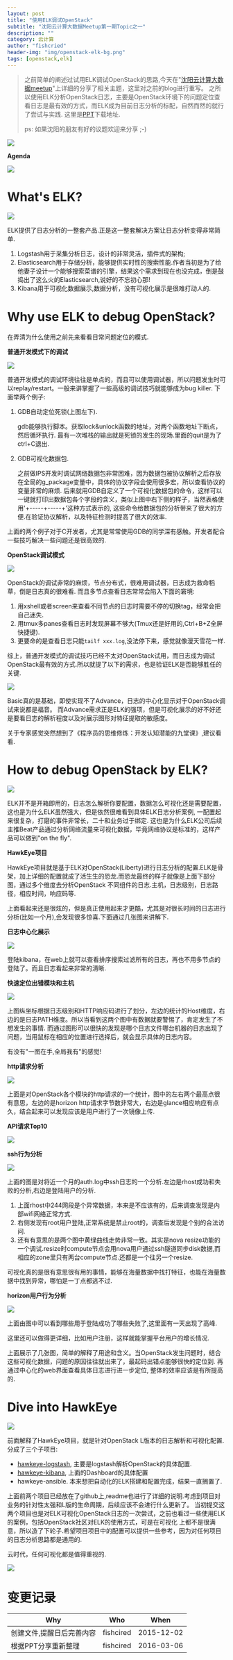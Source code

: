 ```yaml
---
layout: post
title: "使用ELK调试OpenStack"
subtitle: "沈阳云计算大数据Meetup第一期Topic之一"
description: ""
category: 云计算
author: "fishcried"
header-img: "img/openstack-elk-bg.png"
tags: [openstack,elk]
---
```



> 之前简单的阐述过试用ELK调试OpenStack的思路,今天在"[沈阳云计算大数据meetup](http://mp.weixin.qq.com/s?__biz=MzA5ODU1ODIwOA==&mid=535930856&idx=1&sn=982f4fda81f5e677e8b84b60d5792b2b&scene=0#wechat_redirect)"上详细的分享了相关主题，这里对之前的blog进行重写。
> 之所以使用ELK分析OpenStack日志，主要是OpenStack环境下的问题定位查看日志是最有效的方式，而ELK成为目前日志分析的标配，自然而然的就行了尝试与实践. 这里是[PPT](http://pan.baidu.com/s/1jHkEtd8)下载地址.
>
> ps: 如果沈阳的朋友有好的议题欢迎来分享 ;-)

![](/img/elk-debug-openstack-topic.png)

**Agenda**

![](/img/elk-debug-openstack-agenda.png)


# What's ELK?

![](/img/elk-debug-openstack-001.png)


ELK提供了日志分析的一整套产品.正是这一整套解决方案让日志分析变得非常简单.

1. Logstash用于采集分析日志，设计的非常灵活，插件式的架构;
2. Elasticsearch用于存储分析，能够提供实时性的搜索性能.作者当初是为了给他妻子设计一个能够搜索菜谱的引擎，结果这个需求到现在也没完成，倒是鼓捣出了这么火的Elasticsearch,说好的不忘初心那!
3. Kibana用于可视化数据展示,数据分析，没有可视化展示是很难打动人的.


# Why use ELK to debug OpenStack?

在弄清为什么使用之前先来看看日常问题定位的模式.


**普通开发模式下的调试**

![](/img/elk-debug-openstack-002.png)

普通开发模式的调试环境往往是单点的，而且可以使用调试器，所以问题发生时可以replay/restart。一般来讲掌握了一些高级的调试技巧就能够成为bug killer.
下面举两个例子:

1. GDB自动定位死锁(上图左下).

   gdb能够执行脚本。获取lock&unlock函数的地址，对两个函数地址下断点，然后循环执行. 最有一次堆栈的输出就是死锁的发生的现场.里面的quit是为了ctrl+C退出.
2. GDB可视化数据包.

   之前做IPS开发时调试网络数据包非常困难，因为数据包被协议解析之后存放在全局的g_package变量中，具体的协议字段会使用很多宏，所以查看协议的变量非常的麻烦.
   后来就用GDB自定义了一个可视化数据包的命令，这样可以一键就打印出数据包各个字段的含义，类似上图中右下侧的样子，当然表格使用'+-----+-----+'这种方式表示的,
   这些命令给数据包的分析带来了很大的方便.在验证协议解析，以及特征检测时提高了很大的效率.


上面的两个例子对于C开发者，尤其是常常使用GDB的同学深有感触。开发者配合一些技巧解决一些问题还是很高效的.


**OpenStack调试模式**

![](/img/elk-debug-openstack-003.png)

OpenStack的调试非常的麻烦，节点分布式，很难用调试器，日志成为救命稻草，倒是日志真的很难看. 而且多节点查看日志常常会陷入下面的窘境:

1. 用xshell或者screen来查看不同节点的日志时需要不停的切换tag，经常会把自己迷失.
2. 用tmux多panes查看日志时发现屏幕不够大(Tmux还是好用的,Ctrl+B+Z全屏快捷键).
3. 更要命的是查看日志只能`tailf xxx.log`,没法停下来，感觉就像漫天雪花一样.

综上，普通开发模式的调试技巧已经不太对OpenStack试用，而日志成为调试OpenStack最有效的方式.所以就提了以下的需求，也是验证ELK是否能够胜任的关键.

![](/img/elk-debug-openstack-004.png)

Basic真的是基础，即使实现不了Advance，日志的中心化显示对于OpenStack调试来说都是福音。
而Advance需求正是ELK的强项，但是可视化展示的好不好还是要看日志的解析程度以及对展示图形对特征提取的敏感度。

关于专家感觉突然想到了《程序员的思维修炼：开发认知潜能的九堂课》,建议看看.


# How to debug OpenStack by ELK?

![](/img/elk-debug-openstack-005.png)

ELK并不是开箱即用的，日志怎么解析你要配置，数据怎么可视化还是需要配置，这也是为什么ELK虽然强大，但是依然很难看到具体ELK日志分析案例, 
一配置起来很复杂，打磨的事件非常长，二十和业务过于绑定. 这也是为什么ELK公司后续主推Beat产品通过分析网络流量来可视化数据，毕竟网络协议是标准的，这样产品可以做到"on the fly".

**HawkEye项目**

HawkEye项目就是基于ELK对OpenStack(Liberty)进行日志分析的配置.ELK是骨架，加上详细的配置就成了活生生的恐龙.而恐龙最终的样子就像是上面下部分图，通过多个维度去分析OpenStack
不同组件的日志.主机，日志级别，日志路径，相应时间，响应码等.

上面看起来还是很炫的，但是真正使用起来才更酷，尤其是对很长时间的日志进行分析(比如一个月),会发现很多惊喜.下面通过几张图来讲解下.


**日志中心化展示**

![](/img/elk-debug-openstack-006.png)

登陆kibana，在web上就可以查看排序搜索过滤所有的日志，再也不用多节点的登陆了。而且日志看起来非常的清晰.

**快速定位出错模块和主机**

![](/img/elk-debug-openstack-007.png)

上图纵坐标根据日志级别和HTTP响应码进行了划分，左边的统计的Host维度，右边的是日志PATH维度。所以当看到这两个图中有数据就要警惕了，肯定发生了不想发生的事情.
而通过图形可以很快的发现是哪个日志文件哪台机器的日志出现了问题，当用鼠标在相应的位置进行选择后，就会显示具体的日志内容。

有没有"一图在手,全局我有"的感觉!

**http请求分析**

![](/img/elk-debug-openstack-008.png)

上面是对OpenStack各个模块的http请求的一个统计，图中的左右两个最高点很有意思，左边的是horizon http请求字节数非常大，右边是glance相应响应有点久，结合起来可以发现应该是用户进行了一次镜像上传.

**API请求Top10**

![](/img/elk-debug-openstack-009.png)

**ssh行为分析**

![](/img/elk-debug-openstack-010.png)

上面的图是对将近一个月的auth.log中ssh日志的一个分析.左边是rhost成功和失败的分析,右边是登陆用户的分析.

1. 上面rhost中244网段是个异常数据，本来是不应该有的，后来调查发现是内部wifi网络正常方式.
2. 右侧发现有root用户登陆,正常系统是禁止root的，调查后发现是个别的合法访问.
3. 还有有意思的是两个图中黄绿曲线走势非常一致。其实是nova resize功能的一个调试.resize时compute节点会用nova用户通过ssh隧道同步disk数据,而相应的zone里只有两台compute节点.还都是一个往另一个resize.

可视化真的是很有意思很有用的事情，能够在海量数据中找打特征，也能在海量数据中找到异常，哪怕是一丁点都逃不过.

**horizon用户行为分析**

![](/img/elk-debug-openstack-011.png)

上面由图中可以看到哪些用于登陆成功了哪些失败了,这里面有一天出现了高峰.

这里还可以做得更详细，比如用户注册，这样就能掌握平台用户的增长情况.


上面展示了几张图，简单的解释了用途和含义。当OpenStack发生问题时，结合这些可视化数据，问题的原因往往就出来了，最起码出错点能够很快的定位到. 再通过中心化的web界面查看具体日志进行进一步定位,
整体的效率应该是有所提高的.

# Dive into HawkEye

![](/img/elk-debug-openstack-012.png)

前面解释了HawkEye项目，就是针对OpenStack L版本的日志解析和可视化配置.分成了三个子项目:

- [hawkeye-logstash](https://github.com/fishcried/hawkeye-logstash), 主要是logstash解析OpenStack的具体配置.
- [hawkeye-kibana](https://github.com/fishcried/hawkeye-kibana), 上面的Dashboard的具体配置
- hawkeye-ansible. 本来想把自动化的ELK搭建和配置完成，结果一直搁置了.

上面前两个项目已经放在了github上,readme也进行了详细的说明.考虑到项目对业务的针对性太强和L版的生命周期，后续应该不会进行什么更新了。
当初提交这两个项目也是对ELK可视化OpenStack日志的一次尝试，之前也看过一些使用ELK的案例，包括OpenStack社区对ELK的使用方式，可是在可视化
上都不是很满意，所以造了下轮子.希望项目项目中的配置可以提供一些参考，因为对任何项目的日志分析思路都是通用的.

云时代，任何可视化都是值得重视的.

![](/img/elk-debug-openstack-013.png)


# 变更记录

|Why | Who | When |
|----|-----|------|
|创建文件,提醒日后完善内容|fishcired|2015-12-02 |
|根据PPT分享重新整理|fishcired|2016-03-06 |
